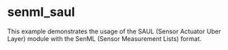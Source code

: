 # senml_saul

This example demonstrates the usage of the SAUL (Sensor Actuator Uber Layer) module with the SenML (Sensor Measurement Lists) format.
